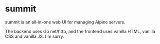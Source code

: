 # summit
summit is an all-in-one web UI for managing Alpine servers.

The backend uses Go net/http, and the frontend uses vanilla HTML, vanilla CSS and vanilla JS. I'm sorry.